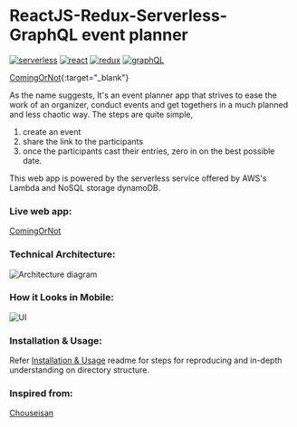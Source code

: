 ReactJS-Redux-Serverless-GraphQL event planner
============================

[![serverless](https://img.shields.io/badge/serverless-v1.5.1-yellow.svg)](http://www.serverless.com)
[![react](https://img.shields.io/badge/react-v15.4.2-blue.svg)](https://github.com/facebook/react)
[![redux](https://img.shields.io/badge/redux-v3.5.2-orange.svg)](http://redux.js.org/docs/introduction/)
[![graphQL](https://img.shields.io/badge/graphQL-v0.7.2-red.svg)](http://graphql.org/)

[ComingOrNot](http://comingornot.com){:target="_blank"}

<!-- This project is an attempt to resolve the problems encountered during scheduling of various events like meetups, office party, etc., -->

As the name suggests, It's an event planner app that strives to ease the work of an organizer, conduct events and get togethers in a much planned and less chaotic way. The steps are quite simple,

1. create an event
2. share the link to the participants
3. once the participants cast their entries, zero in on the best possible date.

This web app is powered by the serverless service offered by AWS's Lambda and NoSQL storage dynamoDB.

### Live web app:
<a href="http://comingornot.com" target="_blank">ComingOrNot</a>

### Technical Architecture:
![Architecture diagram](https://raw.githubusercontent.com/lakshmantgld/LetsMeetUp/stable/readmeFiles/architecture.png)

### How it Looks in Mobile:
![UI](https://raw.githubusercontent.com/lakshmantgld/LetsMeetUp/stable/readmeFiles/comingornot.png)

### Installation & Usage:
Refer [Installation & Usage](https://github.com/lakshmantgld/LetsMeetUp/blob/stable/readmeFiles/reproduce.md) readme for steps for reproducing and in-depth understanding on directory structure.

### Inspired from:
[Chouseisan](https://chouseisan.com/)
